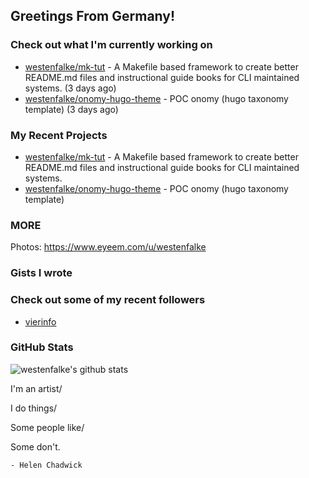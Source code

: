 ## Greetings From Germany!

### Check out what I'm currently working on

- [westenfalke/mk-tut](https://github.com/westenfalke/mk-tut) - A Makefile based framework to create better README.md files and instructional guide books for CLI maintained systems.  (3 days ago)
- [westenfalke/onomy-hugo-theme](https://github.com/westenfalke/onomy-hugo-theme) - POC onomy (hugo taxonomy template)  (3 days ago)

### My Recent Projects

- [westenfalke/mk-tut](https://github.com/westenfalke/mk-tut) - A Makefile based framework to create better README.md files and instructional guide books for CLI maintained systems. 
- [westenfalke/onomy-hugo-theme](https://github.com/westenfalke/onomy-hugo-theme) - POC onomy (hugo taxonomy template) 

### MORE 
Photos: https://www.eyeem.com/u/westenfalke

### Gists I wrote


### Check out some of my recent followers

- [vierinfo](https://github.com/vierinfo)

### GitHub Stats
![westenfalke's github stats](https://github-readme-stats.vercel.app/api?username=westenfalke&count_private=true&hide_title=true)

  I'm an artist/
  
  I do things/
  
  Some people like/
  
  Some don't.
  
    - Helen Chadwick

